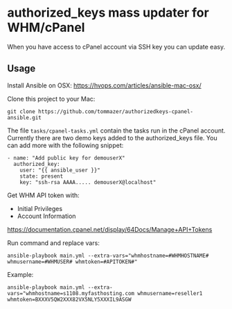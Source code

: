 # authorized_keys mass updater for WHM/cPanel

When you have access to cPanel account via SSH key you can update easy.

## Usage

Install Ansible on OSX:
https://hvops.com/articles/ansible-mac-osx/

Clone this project to your Mac:  
```
git clone https://github.com/tommazer/authorizedkeys-cpanel-ansible.git
```

The file ``` tasks/cpanel-tasks.yml ``` contain the tasks run in the cPanel account. Currently there are two demo keys added to the authorized_keys file. You can add more with the following snippet:  
```
- name: "Add public key for demouserX"
  authorized_key:
    user: "{{ ansible_user }}"
    state: present
    key: "ssh-rsa AAAA..... demouserX@localhost"
```

Get WHM API token with:  
- Initial Privileges
- Account Information

https://documentation.cpanel.net/display/64Docs/Manage+API+Tokens

Run command and replace vars:  
```
ansible-playbook main.yml --extra-vars="whmhostname=#WHMHOSTNAME# whmusername=#WHMUSER# whmtoken=#APITOKEN#"
```

Example:  
```
ansible-playbook main.yml --extra-vars="whmhostname=s1108.myfasthosting.com whmusername=reseller1 whmtoken=BXXXV5QW2XXX82VX5NLY5XXXIL9ASGW
```
